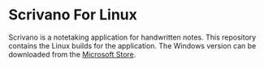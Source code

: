 # Scrivano For Linux
Scrivano is a notetaking application for handwritten notes. This repository contains the Linux builds for the application. The Windows version can be downloaded from the [Microsoft Store](https://www.microsoft.com/store/apps/9MWCLGJ5XCBS?cid=github_linux).
